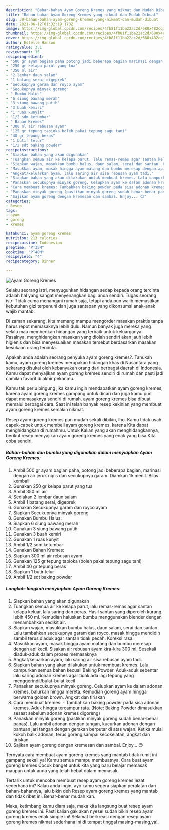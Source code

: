 ```yaml
---
description: "Bahan-bahan Ayam Goreng Kremes yang nikmat dan Mudah Dibuat"
title: "Bahan-bahan Ayam Goreng Kremes yang nikmat dan Mudah Dibuat"
slug: 39-bahan-bahan-ayam-goreng-kremes-yang-nikmat-dan-mudah-dibuat
date: 2021-06-12T01:32:19.173Z
image: https://img-global.cpcdn.com/recipes/4fb81f11ba22ac2d/680x482cq70/ayam-goreng-kremes-foto-resep-utama.jpg
thumbnail: https://img-global.cpcdn.com/recipes/4fb81f11ba22ac2d/680x482cq70/ayam-goreng-kremes-foto-resep-utama.jpg
cover: https://img-global.cpcdn.com/recipes/4fb81f11ba22ac2d/680x482cq70/ayam-goreng-kremes-foto-resep-utama.jpg
author: Estelle Hanson
ratingvalue: 3.1
reviewcount: 15
recipeingredient:
- "500 gr ayam bagian paha potong jadi beberapa bagian marinasi dengan air jeruk nipis dan secukupnya garam Diamkan 15 menit Bilas kembali"
- "250 gr kelapa parut yang tua"
- "350 ml air"
- "2 lembar daun salam"
- "1 batang serai digeprek"
- "Secukupnya garam dan royco ayam"
- "Secukupnya minyak goreng"
- " Bumbu Halus"
- "6 siung bawang merah"
- "3 siung bawang putih"
- "3 buah kemiri"
- "1 ruas kunyit"
- "1/2 sdm ketumbar"
- " Bahan Kremes"
- "300 ml air rebusan ayam"
- "125 gr tepung tapioka boleh pakai tepung sagu tani"
- "40 gr tepung beras"
- "1 butir telur"
- "1/2 sdt baking powder"
recipeinstructions:
- "Siapkan bahan yang akan digunakan"
- "Tuangkan semua air ke kelapa parut, lalu remas-remas agar santan kelapa keluar, lalu saring dan peras. Hasil santan yang diperoleh kurang lebih 450 ml. Kemudian haluskan bumbu menggunakan blender dengan menambahkan sedikit air."
- "Siapkan wajan, masukkan bumbu halus, daun salam, serai dan santan. Lalu tambahkan secukupnya garam dan royco, masak hingga mendidih sambil terus diaduk agar santan tidak pecah. Koreksi rasa."
- "Masukkan ayam, masak hingga ayam matang dan bumbu meresap dengan api kecil. Sisakan air rebusan ayam kira-kira 300 ml. Sesekali diaduk-aduk dalam proses memasaknya"
- "Angkat/keluarkan ayam, lalu saring air sisa rebusan ayam tadi."
- "Siapkan bahan yang akan dilakukan untuk membuat kremes. Lalu campurkan semua bahan kecuali Baking Powder. Aduk-aduk sebentar lalu saring adonan kremes agar tidak ada lagi tepung yang menggerindil/bulat-bulat kecil"
- "Panaskan secukupnya minyak goreng. Celupkan ayam ke dalam adonan kremes, balurkan hingga mereta. Kemudian goreng ayam hingga berwarna golden brown. Angkat dan tiriskan"
- "Cara membuat kremes: Tambahkan baking powder pada sisa adonan kremes. Aduk hingga tercampur rata. (Note: Baking Powder dimasukkan sesaat sebelum adonan kremes digoreng)"
- "Panaskan minyak goreng (pastikan minyak goreng sudah benar-benar panas). Lalu ambil adonan dengan tangan, kucurkan adonan dengan bantuan jari tangan dengan gerakan berputar di atas wajan. Ketika mulai kokoh balik adonan, terus goreng sampai kecokelatan, angkat dan tiriskan."
- "Sajikan ayam goreng dengan kremesan dan sambal. Enjoy... 😊"
categories:
- Resep
tags:
- ayam
- goreng
- kremes

katakunci: ayam goreng kremes 
nutrition: 213 calories
recipecuisine: Indonesian
preptime: "PT35M"
cooktime: "PT40M"
recipeyield: "4"
recipecategory: Dinner

---
```



![Ayam Goreng Kremes](https://img-global.cpcdn.com/recipes/4fb81f11ba22ac2d/680x482cq70/ayam-goreng-kremes-foto-resep-utama.jpg)

Selaku seorang istri, menyuguhkan hidangan sedap kepada orang tercinta adalah hal yang sangat menyenangkan bagi anda sendiri. Tugas seorang istri Tidak cuma menangani rumah saja, tetapi anda pun wajib memastikan kebutuhan gizi terpenuhi dan juga santapan yang dikonsumsi anak-anak wajib mantab.

Di zaman  sekarang, kita memang mampu mengorder masakan praktis tanpa harus repot memasaknya lebih dulu. Namun banyak juga mereka yang selalu mau memberikan hidangan yang terbaik untuk keluarganya. Pasalnya, menghidangkan masakan yang diolah sendiri akan jauh lebih higienis dan bisa menyesuaikan masakan tersebut berdasarkan masakan kesukaan orang tercinta. 



Apakah anda adalah seorang penyuka ayam goreng kremes?. Tahukah kamu, ayam goreng kremes merupakan hidangan khas di Nusantara yang sekarang disukai oleh kebanyakan orang dari berbagai daerah di Indonesia. Kamu dapat menyajikan ayam goreng kremes sendiri di rumah dan pasti jadi camilan favorit di akhir pekanmu.

Kamu tak perlu bingung jika kamu ingin mendapatkan ayam goreng kremes, karena ayam goreng kremes gampang untuk dicari dan juga kamu pun dapat memasaknya sendiri di rumah. ayam goreng kremes bisa dibuat memalui berbagai cara. Saat ini telah banyak resep kekinian yang membuat ayam goreng kremes semakin nikmat.

Resep ayam goreng kremes pun mudah sekali dibikin, lho. Kamu tidak usah capek-capek untuk membeli ayam goreng kremes, karena Kita dapat menghidangkan di rumahmu. Untuk Kalian yang akan menghidangkannya, berikut resep menyajikan ayam goreng kremes yang enak yang bisa Kita coba sendiri.

<!--inarticleads1-->

##### Bahan-bahan dan bumbu yang digunakan dalam menyiapkan Ayam Goreng Kremes:

1. Ambil 500 gr ayam bagian paha, potong jadi beberapa bagian, marinasi dengan air jeruk nipis dan secukupnya garam. Diamkan 15 menit. Bilas kembali
1. Gunakan 250 gr kelapa parut yang tua
1. Ambil 350 ml air
1. Sediakan 2 lembar daun salam
1. Ambil 1 batang serai, digeprek
1. Gunakan Secukupnya garam dan royco ayam
1. Siapkan Secukupnya minyak goreng
1. Gunakan  Bumbu Halus:
1. Siapkan 6 siung bawang merah
1. Gunakan 3 siung bawang putih
1. Gunakan 3 buah kemiri
1. Gunakan 1 ruas kunyit
1. Ambil 1/2 sdm ketumbar
1. Gunakan  Bahan Kremes:
1. Siapkan 300 ml air rebusan ayam
1. Gunakan 125 gr tepung tapioka (boleh pakai tepung sagu tani)
1. Ambil 40 gr tepung beras
1. Siapkan 1 butir telur
1. Ambil 1/2 sdt baking powder




<!--inarticleads2-->

##### Langkah-langkah menyiapkan Ayam Goreng Kremes:

1. Siapkan bahan yang akan digunakan
1. Tuangkan semua air ke kelapa parut, lalu remas-remas agar santan kelapa keluar, lalu saring dan peras. Hasil santan yang diperoleh kurang lebih 450 ml. Kemudian haluskan bumbu menggunakan blender dengan menambahkan sedikit air.
1. Siapkan wajan, masukkan bumbu halus, daun salam, serai dan santan. Lalu tambahkan secukupnya garam dan royco, masak hingga mendidih sambil terus diaduk agar santan tidak pecah. Koreksi rasa.
1. Masukkan ayam, masak hingga ayam matang dan bumbu meresap dengan api kecil. Sisakan air rebusan ayam kira-kira 300 ml. Sesekali diaduk-aduk dalam proses memasaknya
1. Angkat/keluarkan ayam, lalu saring air sisa rebusan ayam tadi.
1. Siapkan bahan yang akan dilakukan untuk membuat kremes. Lalu campurkan semua bahan kecuali Baking Powder. Aduk-aduk sebentar lalu saring adonan kremes agar tidak ada lagi tepung yang menggerindil/bulat-bulat kecil
1. Panaskan secukupnya minyak goreng. Celupkan ayam ke dalam adonan kremes, balurkan hingga mereta. Kemudian goreng ayam hingga berwarna golden brown. Angkat dan tiriskan
1. Cara membuat kremes: - Tambahkan baking powder pada sisa adonan kremes. Aduk hingga tercampur rata. (Note: Baking Powder dimasukkan sesaat sebelum adonan kremes digoreng)
1. Panaskan minyak goreng (pastikan minyak goreng sudah benar-benar panas). Lalu ambil adonan dengan tangan, kucurkan adonan dengan bantuan jari tangan dengan gerakan berputar di atas wajan. Ketika mulai kokoh balik adonan, terus goreng sampai kecokelatan, angkat dan tiriskan.
1. Sajikan ayam goreng dengan kremesan dan sambal. Enjoy... 😊




Ternyata cara membuat ayam goreng kremes yang mantab tidak rumit ini gampang sekali ya! Kamu semua mampu membuatnya. Cara buat ayam goreng kremes Cocok banget untuk kita yang baru belajar memasak maupun untuk anda yang telah hebat dalam memasak.

Tertarik untuk mencoba membuat resep ayam goreng kremes lezat sederhana ini? Kalau anda ingin, ayo kamu segera siapkan peralatan dan bahan-bahannya, lalu bikin deh Resep ayam goreng kremes yang mantab dan tidak ribet ini. Benar-benar mudah kan. 

Maka, ketimbang kamu diam saja, maka kita langsung buat resep ayam goreng kremes ini. Pasti kalian gak akan nyesel sudah bikin resep ayam goreng kremes enak simple ini! Selamat berkreasi dengan resep ayam goreng kremes nikmat sederhana ini di tempat tinggal masing-masing,ya!.

